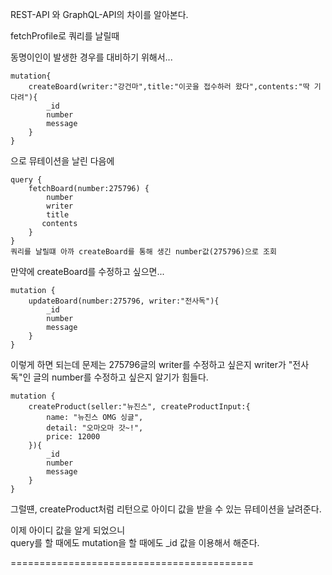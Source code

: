 REST-API 와 GraphQL-API의 차이를 알아본다.

fetchProfile로 쿼리를 날릴때   

동명이인이 발생한 경우를 대비하기 위해서...   

    mutation{
        createBoard(writer:"강건마",title:"이곳을 접수하러 왔다",contents:"딱 기다려"){
            _id
            number
            message
        }   
    }
    
으로 뮤테이션을 날린 다음에

    query {
        fetchBoard(number:275796) {
            number
            writer
            title
           contents
        }
    }
    쿼리를 날릴떄 아까 createBoard를 통해 생긴 number값(275796)으로 조회
만약에 createBoard를 수정하고 싶으면...

    mutation {
        updateBoard(number:275796, writer:"전사독"){
            _id
            number
            message
        }       
    }
이렇게 하면 되는데 문제는 275796글의 writer를 수정하고 싶은지
writer가 "전사독"인 글의 number를 수정하고 싶은지 알기가 힘들다.

    mutation {
        createProduct(seller:"뉴진스", createProductInput:{
            name: "뉴진스 OMG 싱글",
            detail: "오마오마 갓~!",
            price: 12000
        }){
            _id
            number
            message
        }
    }

그럴떈, createProduct처럼 리턴으로 아이디 값을 받을 수 있는 뮤테이션을 날려준다.

이제 아이디 값을 알게 되었으니   
query를 할 때에도 mutation을 할 때에도 _id 값을 이용해서 해준다.

==========================================   
